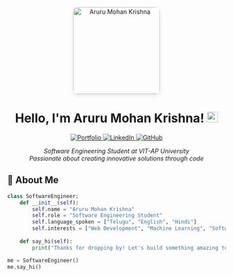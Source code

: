 <div align="center">

<img src="https://hebbkx1anhila5yf.public.blob.vercel-storage.com/WhatsApp%20Image%202025-01-02%20at%2014.40.03_1cfbe5db.jpg-lWxwDQIBrUSGSI5Vpbl7vPcjp18Aui.jpeg" alt="Aruru Mohan Krishna" width="200" style="border-radius: 10px; box-shadow: 0 4px 8px rgba(0,0,0,0.1);" />

# Hello, I'm Aruru Mohan Krishna! <img src="https://media.giphy.com/media/hvRJCLFzcasrR4ia7z/giphy.gif" width="25px">

<p align="center">
  <a href="https://1ex5yiy18k2wortk.vercel.app/">
    <img src="https://img.shields.io/badge/Portfolio-8A2BE2?style=for-the-badge&logo=vercel&logoColor=white" alt="Portfolio" />
  </a>
  <a href="https://www.linkedin.com/in/aruru-mohan-krishna-79b851226/">
    <img src="https://img.shields.io/badge/LinkedIn-0077B5?style=for-the-badge&logo=linkedin&logoColor=white" alt="LinkedIn" />
  </a>
  <a href="https://github.com/mohankrishna1123">
    <img src="https://img.shields.io/badge/GitHub-100000?style=for-the-badge&logo=github&logoColor=white" alt="GitHub" />
  </a>
</p>

<p align="center">
  <em>
    Software Engineering Student at VIT-AP University
    <br>
    Passionate about creating innovative solutions through code
  </em>
</p>

</div>

## 🚀 About Me

```python
class SoftwareEngineer:
    def __init__(self):
        self.name = "Aruru Mohan Krishna"
        self.role = "Software Engineering Student"
        self.language_spoken = ["Telugu", "English", "Hindi"]
        self.interests = ["Web Development", "Machine Learning", "Software Engineering"]
        
    def say_hi(self):
        print("Thanks for dropping by! Let's build something amazing together!")

me = SoftwareEngineer()
me.say_hi()
